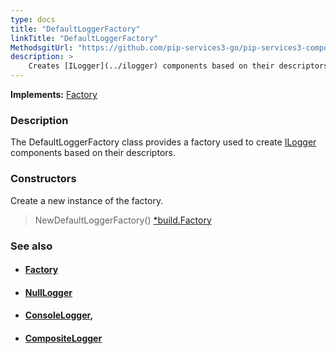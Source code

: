 ```yaml
---
type: docs
title: "DefaultLoggerFactory"
linkTitle: "DefaultLoggerFactory"
MethodsgitUrl: "https://github.com/pip-services3-go/pip-services3-components-go"
description: >
    Creates [ILogger](../ilogger) components based on their descriptors.
---
```


**Implements:** [Factory](../../build/factory)

### Description

The DefaultLoggerFactory class provides a factory used to create [ILogger](../ilogger) components based on  their descriptors.


### Constructors
Create a new instance of the factory.

> NewDefaultLoggerFactory() [*build.Factory](../../build/factory)


### See also
- #### [Factory](../../build/factory)
- #### [NullLogger](../null_logger)
- #### [ConsoleLogger](../console_logger),
- #### [CompositeLogger](../composite_logger)
